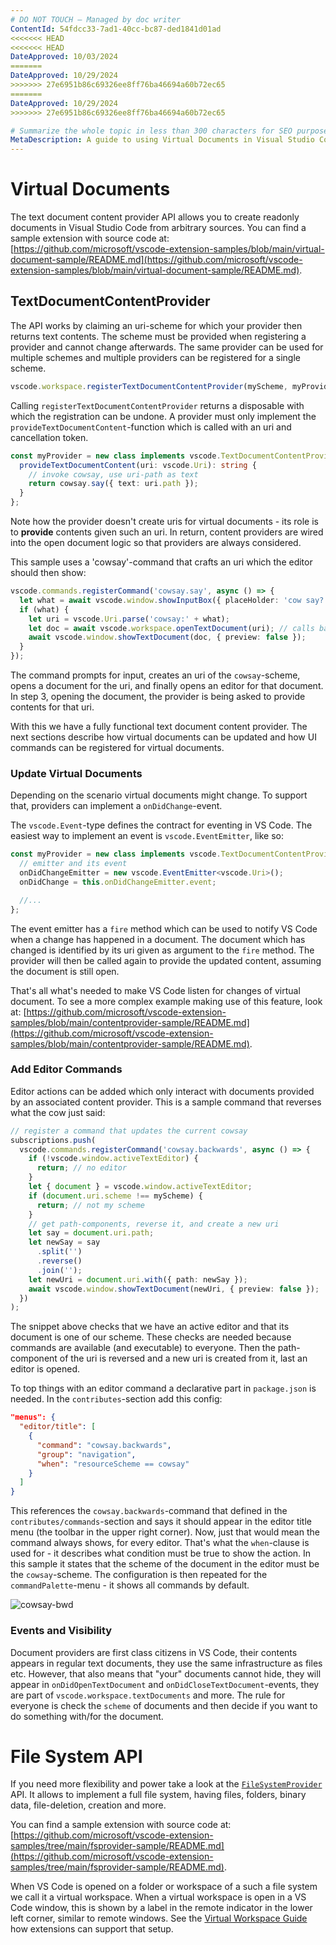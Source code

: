 ```yaml
---
# DO NOT TOUCH — Managed by doc writer
ContentId: 54fdcc33-7ad1-40cc-bc87-ded1841d01ad
<<<<<<< HEAD
<<<<<<< HEAD
DateApproved: 10/03/2024
=======
DateApproved: 10/29/2024
>>>>>>> 27e6951b86c69326ee8ff76ba46694a60b72ec65
=======
DateApproved: 10/29/2024
>>>>>>> 27e6951b86c69326ee8ff76ba46694a60b72ec65

# Summarize the whole topic in less than 300 characters for SEO purpose
MetaDescription: A guide to using Virtual Documents in Visual Studio Code extensions (plug-ins)
---
```


# Virtual Documents

The text document content provider API allows you to create readonly documents in Visual Studio Code from arbitrary sources. You can find a sample extension with source code at: [https://github.com/microsoft/vscode-extension-samples/blob/main/virtual-document-sample/README.md](https://github.com/microsoft/vscode-extension-samples/blob/main/virtual-document-sample/README.md).

## TextDocumentContentProvider

The API works by claiming an uri-scheme for which your provider then returns text contents. The scheme must be provided when registering a provider and cannot change afterwards. The same provider can be used for multiple schemes and multiple providers can be registered for a single scheme.

```ts
vscode.workspace.registerTextDocumentContentProvider(myScheme, myProvider);
```

Calling `registerTextDocumentContentProvider` returns a disposable with which the registration can be undone. A provider must only implement the `provideTextDocumentContent`-function which is called with an uri and cancellation token.

```ts
const myProvider = new class implements vscode.TextDocumentContentProvider {
  provideTextDocumentContent(uri: vscode.Uri): string {
    // invoke cowsay, use uri-path as text
    return cowsay.say({ text: uri.path });
  }
};
```

Note how the provider doesn't create uris for virtual documents - its role is to **provide** contents given such an uri. In return, content providers are wired into the open document logic so that providers are always considered.

This sample uses a 'cowsay'-command that crafts an uri which the editor should then show:

```ts
vscode.commands.registerCommand('cowsay.say', async () => {
  let what = await vscode.window.showInputBox({ placeHolder: 'cow say?' });
  if (what) {
    let uri = vscode.Uri.parse('cowsay:' + what);
    let doc = await vscode.workspace.openTextDocument(uri); // calls back into the provider
    await vscode.window.showTextDocument(doc, { preview: false });
  }
});
```

The command prompts for input, creates an uri of the `cowsay`-scheme, opens a document for the uri, and finally opens an editor for that document. In step 3, opening the document, the provider is being asked to provide contents for that uri.

With this we have a fully functional text document content provider. The next sections describe how virtual documents can be updated and how UI commands can be registered for virtual documents.

### Update Virtual Documents

Depending on the scenario virtual documents might change. To support that, providers can implement a `onDidChange`-event.

The `vscode.Event`-type defines the contract for eventing in VS Code. The easiest way to implement an event is `vscode.EventEmitter`, like so:

```ts
const myProvider = new class implements vscode.TextDocumentContentProvider {
  // emitter and its event
  onDidChangeEmitter = new vscode.EventEmitter<vscode.Uri>();
  onDidChange = this.onDidChangeEmitter.event;

  //...
};
```

The event emitter has a `fire` method which can be used to notify VS Code when a change has happened in a document. The document which has changed is identified by its uri given as argument to the `fire` method. The provider will then be called again to provide the updated content, assuming the document is still open.

That's all what's needed to make VS Code listen for changes of virtual document. To see a more complex example making use of this feature, look at: [https://github.com/microsoft/vscode-extension-samples/blob/main/contentprovider-sample/README.md](https://github.com/microsoft/vscode-extension-samples/blob/main/contentprovider-sample/README.md).

### Add Editor Commands

Editor actions can be added which only interact with documents provided by an associated content provider. This is a sample command that reverses what the cow just said:

```ts
// register a command that updates the current cowsay
subscriptions.push(
  vscode.commands.registerCommand('cowsay.backwards', async () => {
    if (!vscode.window.activeTextEditor) {
      return; // no editor
    }
    let { document } = vscode.window.activeTextEditor;
    if (document.uri.scheme !== myScheme) {
      return; // not my scheme
    }
    // get path-components, reverse it, and create a new uri
    let say = document.uri.path;
    let newSay = say
      .split('')
      .reverse()
      .join('');
    let newUri = document.uri.with({ path: newSay });
    await vscode.window.showTextDocument(newUri, { preview: false });
  })
);
```

The snippet above checks that we have an active editor and that its document is one of our scheme. These checks are needed because commands are available (and executable) to everyone. Then the path-component of the uri is reversed and a new uri is created from it, last an editor is opened.

To top things with an editor command a declarative part in `package.json` is needed. In the `contributes`-section add this config:

```json
"menus": {
  "editor/title": [
    {
      "command": "cowsay.backwards",
      "group": "navigation",
      "when": "resourceScheme == cowsay"
    }
  ]
}
```

This references the `cowsay.backwards`-command that defined in the `contributes/commands`-section and says it should appear in the editor title menu (the toolbar in the upper right corner). Now, just that would mean the command always shows, for every editor. That's what the `when`-clause is used for - it describes what condition must be true to show the action. In this sample it states that the scheme of the document in the editor must be the `cowsay`-scheme. The configuration is then repeated for the `commandPalette`-menu - it shows all commands by default.

![cowsay-bwd](images/virtual-documents/cowsay-bwd.png)

### Events and Visibility

Document providers are first class citizens in VS Code, their contents appears in regular text documents, they use the same infrastructure as files etc. However, that also means that "your" documents cannot hide, they will appear in `onDidOpenTextDocument` and `onDidCloseTextDocument`-events, they are part of `vscode.workspace.textDocuments` and more. The rule for everyone is check the `scheme` of documents and then decide if you want to do something with/for the document.

# File System API

If you need more flexibility and power take a look at the [`FileSystemProvider`](/api/references/vscode-api#FileSystemProvider) API. It allows to implement a full file system, having files, folders, binary data, file-deletion, creation and more.

You can find a sample extension with source code at: [https://github.com/microsoft/vscode-extension-samples/tree/main/fsprovider-sample/README.md](https://github.com/microsoft/vscode-extension-samples/tree/main/fsprovider-sample/README.md).


When VS Code is opened on a folder or workspace of a such a file system we call it a virtual workspace. When a virtual workspace is open in a VS Code window, this is shown by a label in the remote indicator in the lower left corner, similar to remote windows. See the [Virtual Workspace Guide](/api/extension-guides/virtual-workspaces) how extensions can support that setup.


